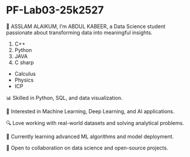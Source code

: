 # PF-Lab03-25k2527
👋 ASSLAM ALAIKUM, I’m ABDUL KABEER, a Data Science student passionate about transforming data into meaningful insights.

1. C++
2. Python
3. JAVA
4. C sharp

- Calculus
- Physics
- ICP

📊 Skilled in Python, SQL, and data visualization.

🤖 Interested in Machine Learning, Deep Learning, and AI applications.

🔍 Love working with real-world datasets and solving analytical problems.

🌱 Currently learning advanced ML algorithms and model deployment.

🚀 Open to collaboration on data science and open-source projects.
